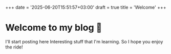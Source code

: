 +++
date = '2025-06-20T15:51:57+03:00'
draft = true
title = 'Welcome'
+++

# Welcome to my blog 👋

I'll start posting here Interesting stuff that I'm learning. So I hope you enjoy the ride!


